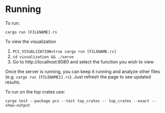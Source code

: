 # Running
To run:

`cargo run [FILENAME].rs`

To view the visualization 

1. `PCS_VISUALIZATION=true cargo run [FILENAME.rs]`
2. `cd visualization && ./serve`
3. Go to http://localhost:8080 and select the function you wish to view

Once the server is running, you can keep it running and analyze other files
(e.g. `cargo run [FILENAME2].rs`). Just refresh the page to see updated results.

To run on the top crates use:

`cargo test --package pcs --test top_crates -- top_crates --exact --show-output`
